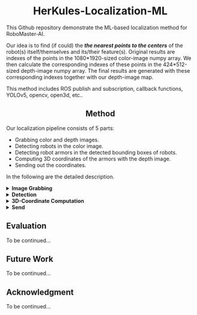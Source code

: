 # <div align="center">HerKules-Localization-ML</div>
This Github repository demonstrate the ML-based localization method for RoboMaster-AI.


Our idea is to find (if could) the ***the nearest points to the centers*** of the robot(s) itself/themselves and its/their feature(s). Original results are indexes of the points in the 1080\*1920-sized color-image numpy array. We then calculate the corresponding indexes of these points in the 424\*512-sized depth-image numpy array. The final results are generated with these corresponding indexes together with our depth-image map.


This method includes ROS publish and subscription, callback functions, YOLOv5, opencv, open3d, etc..

## <div align="center">Method</div>
Our localization pipeline consists of 5 parts:


* Grabbing color and depth images.
* Detecting robots in the color image.
* Detecting robot armors in the detected bounding boxes of robots.
* Computing 3D coordinates of the armors with the depth image.
* Sending out the coordinates.


In the following are the detailed description.


<details close>
<summary> <b> Image Grabbing </b> </summary>


We utilize **ROS** to grab real-time color and depth images from the Kinect2 video stream and send them to two callback functions. In the callback functions, we convert the raw image data to numpy arrays before further processing.


We establish a node named "Grabber".

```python
ros.init_node("Grabber")
```

Create two subcribers. 

```python
from sensor_msgs.msg import Image as S_image
depth_subscriber = ros.Subscriber("/kinect2/sd/image_depth_rect", S_image, self.depthCallback)
color_subscriber = ros.Subscriber("/kinect2/hd/image_color_rect", S_image, self.colorCallback)
```

Then convert the sensor message Image to numpy array for faster matrix computation later.

```python
depth = np.frombuffer(depth_msg.data, dtype=np.float32).reshape(424, 512)
color = np.frombuffer(color_msg.data, dtype=np.uint8).reshape(1080, 1920, 4)
```

To guarantee that the depth image and the color image we are dealing with are grabbed from the same time, we set two bool variables to indicate whether we have finished progressing the last frame and are able to progress the next one. 

The original value of these two variables are True. When we received one depth image, we translate the sensor message to numpy array and save it in `depth` before we set the `depth_flag` to False. The same is applied to `color_flag`.

When finished processing a frame, we set `depth_flag` and `color_flag` back to True.
  
```python
if depth_flag == True:
    depth = np.frombuffer(depth_msg.data, dtype=np.float32).reshape(424, 512)
    depth_flag = False
```

```python
if color_flag == True:
    color_flag = False
    color = np.frombuffer(color_msg.data, dtype=np.uint8).reshape(1080, 1920, 4)

    # further operations...

    color_flag = True
    depth_flag = True
```

</details>


<details close>
<summary> <b> Detection </b> </summary>


In this part, we detect the coordinates of the robots and their features.

Temporarily, we choose YOLOv5 to detect our objects for its considerable performance, flexible model size, and complete user guide.

***  
  
## [!IMPORTANT!] to be added
  
***

The trained models are stored in model1.pt and model2.pt respectively. We need to load these two models first.
  
```python
model1 = torch.hub.load('ultralytics/yolov5', 'custom', path='./model1.pt', force_reload=True)
model2 = torch.hub.load('ultralytics/yolov5', 'custom', path='./model2.pt', force_reload=True)
```

Applying `model1` to our grabbed color image, we can get the results and then translate it to numpy array.

```python
results = model1(color_image)
robot_results = results.pandas().xyxy[0].to_numpy()
```

`robot_results` contains the coordinates of the top-left and the bottom-right of each detected object with confidences and labels.

  
E.G.
  
```python
> print(list)
[[176.2563934326172 221.65625 261.8894958496094 303.94512939453125 0.9433885812759399 0 'robot']]
```
  
Hence, to increase the proportion of the armor we need to detect in the whole image, we cropped the original color image with the coordinates in `res`. The new color image is just the robot(s) itself/themselves.
  
  
Since the origin of the coordinate system is the top-left of the image, we can get the indexes directly from the coordinates. 

```python
for robot in robot_results:
    x1, y1, x2, y2 = robot[0], robot[1], robot[2], robot[3] 
      # robot[0]:the x-coordinate of top-left;robot[1]:the y-coordinate of top-left;robot[3]:the x-coordinate of bottom-right;robot[4]:the y-coordinate of bottom-right;
    x1_ = math.floor(x1)
    y1_ = math.floor(y1)
    x2_ = math.ceil(x2)
    y2_ = math.ceil(y2)
    img_cropped = color_image[y1_:y2_,x1_:x2_]
```

Then we apply `model2` to our cropped image and we get coordinates of different features.

```python
results = model2(img_cropped)
feature_results = results.pandas().xyxy[0].to_numpy()
```

We store the result into a dictionary `detect_res` with labels as *keys* and tuples containing coordinates of detected objects as *values*. 


**In particular, we need to turn the coordinates based on our cropped image to the coordinates based on our original image.**
  
```python
detect_res[robot[-1]].append((x1_,y1_,x2_,y2_))   # robot[-1]: the label
```
  
```python
for feature in feature_results:
    x11, y11, x22, y22 = feature[0], feature[1], feature[2], feature[3]
    detect_res[feature[-1]].append((math.floor(x1+x11), math.floor(y1+y11), math.ceil(x1+x22), math.ceil(y1+y22)))
```

E.G.
  
```python
> print(detect_res)
{robot:[(2,5,3,1),(3,9,1,6)],light:[(2,3,2,1)],armor:[(1,1,2,4)]}
```

In addition, during experiments we find some detected results with low confidences are generally useless. Hence, we do not store them in our `dect_res`.

```python
for robot in robot_results:
    if robot[-3] <= 0.8: continue   #robot[-3]: the confidence
             
    #further operations...
                       
    for feature in feature_results:
        if feature[-3] <= 0.6: continue
        
        #further operations...
```

</details>


<details close>
<summary> <b> 3D-Coordinate Computation </b> </summary>

In this part, we need to 

  
Randomly pick a point, suppose it exists in both the 1080\*1920-sized array and the 424\*512-sized array.


</details>


<details close>
<summary> <b> Send </b> </summary>


</details>

## Evaluation
To be continued...

## Future Work
To be continued...

## Acknowledgment
To be continued...
